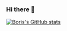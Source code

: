 ### Hi there 👋

<!--
**borisyordanov/borisyordanov** is a ✨ _special_ ✨ repository because its `README.md` (this file) appears on your GitHub profile.

Here are some ideas to get you started:

- 🔭 I’m currently working on ...
- 🌱 I’m currently learning ...
- 👯 I’m looking to collaborate on ...
- 🤔 I’m looking for help with ...
- 💬 Ask me about ...
- 📫 How to reach me: ...
- 😄 Pronouns: ...
- ⚡ Fun fact: ...
-->


[![Boris's GitHub stats](https://github-readme-stats.vercel.app/api?username=borisyordanov&border_color=22282e&bg_color=0d1117&text_color=fff)](https://github.com/anuraghazra/github-readme-stats)
